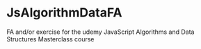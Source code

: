 # JsAlgorithmDataFA

FA and/or exercise for the udemy
JavaScript Algorithms and Data Structures Masterclass course
